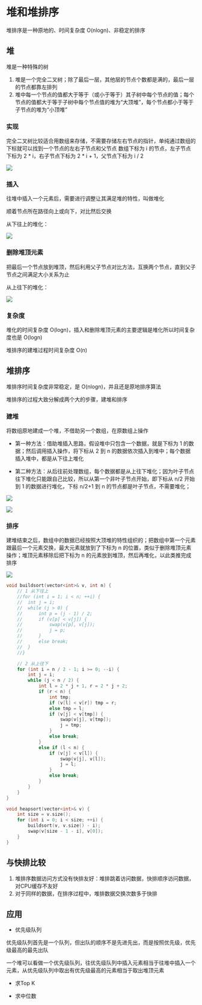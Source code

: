 # 堆和堆排序

堆排序是一种原地的、时间复杂度 O(nlogn)、非稳定的排序

## 堆

堆是一种特殊的树

1. 堆是一个完全二叉树；除了最后一层，其他层的节点个数都是满的，最后一层的节点都靠左排列
2. 堆中每一个节点的值都大于等于（或小于等于）其子树中每个节点的值；每个节点的值都大于等于子树中每个节点值的堆为“大顶堆”，每个节点都小于等于子节点的堆为“小顶堆”


### 实现
完全二叉树比较适合用数组来存储，不需要存储左右节点的指针，单纯通过数组的下标就可以找到一个节点的左右子节点和父节点
数组下标为 i 的节点，左子节点下标为 2 * i，右子节点下标为 2 * i + 1，父节点下标为 i / 2

![](../Picture/DataStruct/heap/01.jpg)

### 插入
往堆中插入一个元素后，需要进行调整让其满足堆的特性，叫做堆化

顺着节点所在路径向上或向下，对比然后交换

从下往上的堆化：

![](../Picture/DataStruct/heap/02.jpg)

### 删除堆顶元素

把最后一个节点放到堆顶，然后利用父子节点对比方法，互换两个节点，直到父子节点之间满足大小关系为止

从上往下的堆化：

![](../Picture/DataStruct/heap/03.jpg)

### 复杂度
堆化的时间复杂度 O(logn)，插入和删除堆顶元素的主要逻辑是堆化所以时间复杂度也是 O(logn)

堆排序的建堆过程时间复杂度 O(n)


## 堆排序

堆排序时间复杂度非常稳定，是 O(nlogn)，并且还是原地排序算法

堆排序的过程大致分解成两个大的步骤，建堆和排序

### 建堆
将数组原地建成一个堆，不借助另一个数组，在原数组上操作

- 第一种方法：借助堆插入思路，假设堆中只包含一个数据，就是下标为 1 的数据；然后调用插入操作，将下标从 2 到 n 的数据依次插入到堆中；每个数据插入堆中，都是从下往上堆化

- 第二种方法：从后往前处理数组，每个数据都是从上往下堆化；因为叶子节点往下堆化只能跟自己比较，所以从第一个非叶子节点开始，即下标从 n/2 开始到 1 的数据进行堆化，下标 n/2+1 到 n 的节点都是叶子节点，不需要堆化；

![](../Picture/DataStruct/heap/04.jpg)

![](../Picture/DataStruct/heap/05.jpg)

### 排序
建堆结束之后，数组中的数据已经按照大顶堆的特性组织的；把数组中第一个元素跟最后一个元素交换，最大元素就放到了下标为 n 的位置，类似于删除堆顶元素操作；堆顶元素移除后把下标为 n 的元素放到堆顶，然后再堆化，以此类推完成排序

![](../Picture/DataStruct/heap/06.jpg)

```cpp
void buildsort(vector<int>& v, int n) {
	// 1 从下往上
	//for (int i = 1; i < n; ++i) {
	//	int j = i;
	//	while (j > 0) {
	//		int p = (j - 1) / 2;
	//		if (v[p] < v[j]) {
	//			swap(v[p], v[j]);
	//			j = p;
	//		}
	//		else break;
	//	}
	//}

	// 2 从上往下
	for (int i = n / 2 - 1; i >= 0; --i) {
		int j = i;
		while (j < n / 2) {
			int l = 2 * j + 1, r = 2 * j + 2;
			if (r < n) {
				int tmp;
				if (v[l] < v[r]) tmp = r;
				else tmp = l;
				if (v[j] < v[tmp]) {
					swap(v[j], v[tmp]);
					j = tmp;
				}
				else break;
			}
			else if (l < n) {
				if (v[j] < v[l]) {
					swap(v[j], v[l]);
					j = l;
				}
				else break;
			}
		}
	}
}

void heapsort(vector<int>& v) {
	int size = v.size();
	for (int i = 0; i < size; ++i) {
		buildsort(v, v.size() - i);
		swap(v[size - 1 - i], v[0]);
	}
}
```

## 与快排比较
1. 堆排序数据访问方式没有快排友好：堆排跳着访问数据，快排顺序访问数据，对CPU缓存不友好
2. 对于同样的数据，在排序过程中，堆排数据交换次数多于快排

## 应用

- 优先级队列

优先级队列首先是一个队列，但出队的顺序不是先进先出，而是按照优先级，优先级最高的最先出队

一个堆可以看做一个优先级队列，往优先级队列中插入元素相当于往堆中插入一个元素，从优先级队列中取出有优先级最高的元素相当于取出堆顶元素

- 求Top K

- 求中位数
